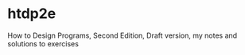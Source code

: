 # htdp2e
How to Design Programs, Second Edition, Draft version, my notes and solutions to exercises
